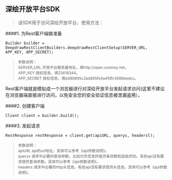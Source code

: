## 深绘开放平台SDK

> 该SDK用于访问深绘开放平台，使用方法：

####1. 为Rest客户端做准备
```
Builder builder = DeepdrawRestClientBuilders.deepdrawRestClientSetup(SERVER_URL, APP_KEY, APP_SECRET); 
```
><small> 参数说明：</small><br />
><small> SERVER_URL	开放平台服务器地址，填http://open.soomey.net。</small><br />
><small> APP_KEY	授权信息。填23618344。</small><br />
><small> APP_SECRET	授权信息。填d489895c2ad895fe4a4fdfc4586bedcc。</small><br />

Rest客户端就是模拟成一个浏览器进行对深绘开放平台发起请求访问(这里不建议在浏览器端直接进行访问，以免安全您的安全验证信息被泄漏盗用）。


####2. 创建客户端
```
Client client = builder.build();
```


####3. 发起请求
```
RestResponse restResponse = client.get(apiURL, querys, headersl);
```
><small> 参数说明：</small><br />
><small> apiURL		api的url地址，具体可以参考《api参数说明》。</small><br />
><small> querys		请求中必要的查询参数，比如分页信息的每页条目数和启始页码。有些api没有要求提供查询参数。具体可以参考《api参数说明》。</small><br />
><small> headers		请求中必要的http头信息。有些api没有要求提供头信息。具体可以参考《api参数说明》。</small><br />